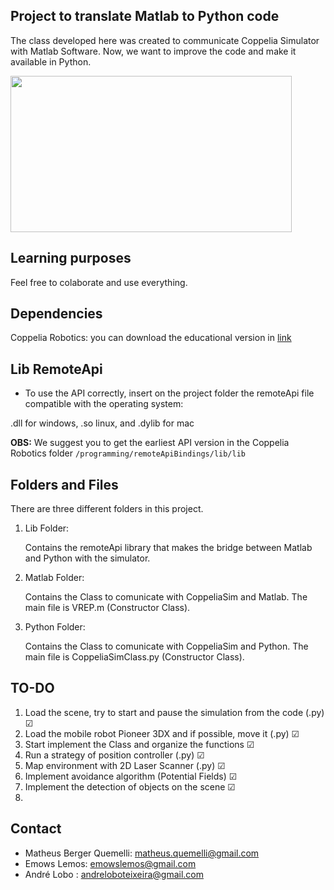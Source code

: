 ## Project to translate Matlab to Python code

The class developed here was created to communicate
Coppelia Simulator with Matlab Software. Now, we
want to improve the code and make it available in Python.

<img src="https://media.giphy.com/media/UuZMcNDe2mhHvPrUNF/giphy.gif" height="250" width="450">

## Learning purposes

Feel free to colaborate and use everything.


## Dependencies

Coppelia Robotics: you can download the educational version in [link](https://coppeliarobotics.com/downloads)

## Lib RemoteApi

- To use the API correctly, insert on the project folder the remoteApi file compatible with the operating system: 

.dll for windows, .so linux, and .dylib for mac

**OBS:** We suggest you to get the earliest API version in the Coppelia Robotics folder `/programming/remoteApiBindings/lib/lib`

## Folders and Files

There are three different folders in this project.

1. Lib Folder:

    Contains the remoteApi library that makes the bridge between Matlab and Python with the simulator.

2. Matlab Folder:

    Contains the Class to comunicate with CoppeliaSim and Matlab. The main file is VREP.m (Constructor Class).

3. Python Folder:

    Contains the Class to comunicate with CoppeliaSim and Python. The main file is CoppeliaSimClass.py (Constructor Class).

## TO-DO

1. Load the scene, try to start and pause the simulation from the code (.py) ☑
2. Load the mobile robot Pioneer 3DX and if possible, move it (.py) ☑
3. Start implement the Class and organize the functions ☑
4. Run a strategy of position controller (.py) ☑
5. Map environment with 2D Laser Scanner (.py) ☑
6. Implement avoidance algorithm (Potential Fields) ☑
7. Implement the detection of objects on the scene ☑
8. 

## Contact

- Matheus Berger Quemelli: matheus.quemelli@gmail.com
- Emows Lemos: emowslemos@gmail.com
- André Lobo : andreloboteixeira@gmail.com
